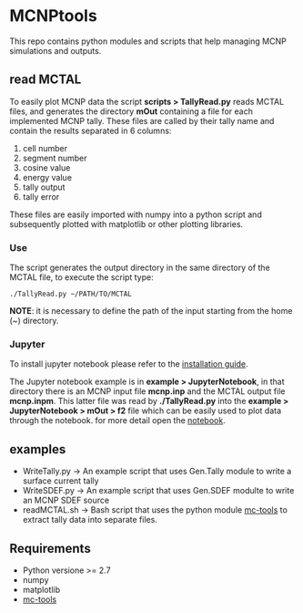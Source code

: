# MCNPtools
This repo contains python modules and scripts that help managing MCNP simulations and outputs. 

## read MCTAL
To easily plot MCNP data the script **scripts >  TallyRead.py** reads MCTAL files, and generates the directory **mOut** containing a file for each implemented MCNP tally. These files are called by their tally name and contain the results separated in 6 columns:

1.  cell number
2.  segment number
3.  cosine value
4.  energy value
5.  tally output
6.  tally error

These files are easily imported with numpy into a python script and subsequently plotted with matplotlib or other plotting libraries.

### Use

The script generates the output directory in the same directory of the MCTAL file, to execute the script type:

```
./TallyRead.py ~/PATH/TO/MCTAL
```

**NOTE**: it is necessary to define the path of the input starting from the home (*~*) directory.

### Jupyter

To install jupyter notebook please refer to the [installation guide](https://jupyter.org/install). 

The Jupyter notebook example is in **example > JupyterNotebook**, in that directory there is an MCNP input file **mcnp.inp** and the MCTAL output file **mcnp.inpm**. This latter file was read by **./TallyRead.py** into the **example > JupyterNotebook > mOut > f2** file which can be easily used to plot data through the notebook. for more detail open the [notebook](example/JupyterNotebook/Plot%20Tally.html).

## examples
* WriteTally.py -> An example script that uses Gen.Tally module to write a surface current tally
* WriteSDEF.py  -> An example script that uses Gen.SDEF modulte to write an MCNP SDEF source
* readMCTAL.sh  -> Bash script that uses the python module [mc-tools](https://github.com/kbat/mc-tools) to extract tally data into separate files.

## Requirements

* Python versione >= 2.7
* numpy
* matplotlib
* [mc-tools](https://github.com/kbat/mc-tools)
